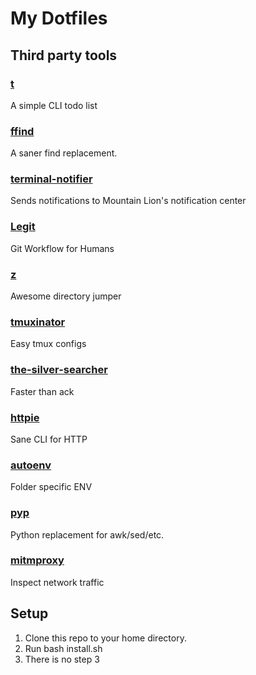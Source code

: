 # My Dotfiles

## Third party tools

### [t](https://github.com/sjl/t)
A simple CLI todo list

### [ffind](https://github.com/jaimebuelta/ffind)
A saner find replacement.

### [terminal-notifier](https://github.com/alloy/terminal-notifier)
Sends notifications to Mountain Lion's notification center

### [Legit](http://www.git-legit.org/)
Git Workflow for Humans

### [z](https://github.com/rupa/z)
Awesome directory jumper

### [tmuxinator](https://github.com/aziz/tmuxinator)
Easy tmux configs

### [the-silver-searcher](https://github.com/ggreer/the_silver_searcher)
Faster than ack

### [httpie](https://github.com/jkbr/httpie)
Sane CLI for HTTP

### [autoenv](https://github.com/kennethreitz/autoenv)
Folder specific ENV

### [pyp](https://code.google.com/p/pyp/)
Python replacement for awk/sed/etc.

### [mitmproxy](http://mitmproxy.org/doc/mitmproxy.html)
Inspect network traffic

## Setup

1. Clone this repo to your home directory.
2. Run bash install.sh
3. There is no step 3
